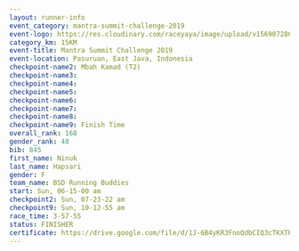 ```yaml
---
layout: runner-info 
event_category: mantra-summit-challenge-2019 
event-logo: https://res.cloudinary.com/raceyaya/image/upload/v1569072809/logo/mantra-image_segrbx.jpg
category_km: 15KM 
event-title: Mantra Summit Challenge 2019 
event-location: Pasuruan, East Java, Indonesia 
checkpoint-name2: Mbah Kamad (T2) 
checkpoint-name3: 
checkpoint-name4: 
checkpoint-name5: 
checkpoint-name6: 
checkpoint-name7: 
checkpoint-name8: 
checkpoint-name9: Finish Time
overall_rank: 168
gender_rank: 48
bib: 845
first_name: Ninuk
last_name: Hapsari
gender: F
team_name: BSD Running Buddies
start: Sun, 06-15-00 am
checkpoint2: Sun, 07-23-22 am
checkpoint9: Sun, 10-12-55 am
race_time: 3-57-55
status: FINISHER
certificate: https://drive.google.com/file/d/1J-6B4yKR3FnoQdbCIQ3cTKXTP5othwjb/view?usp=sharing
---
```

